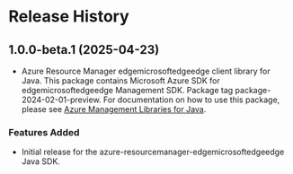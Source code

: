# Release History

## 1.0.0-beta.1 (2025-04-23)

- Azure Resource Manager edgemicrosoftedgeedge client library for Java. This package contains Microsoft Azure SDK for edgemicrosoftedgeedge Management SDK.  Package tag package-2024-02-01-preview. For documentation on how to use this package, please see [Azure Management Libraries for Java](https://aka.ms/azsdk/java/mgmt).
### Features Added

- Initial release for the azure-resourcemanager-edgemicrosoftedgeedge Java SDK.

